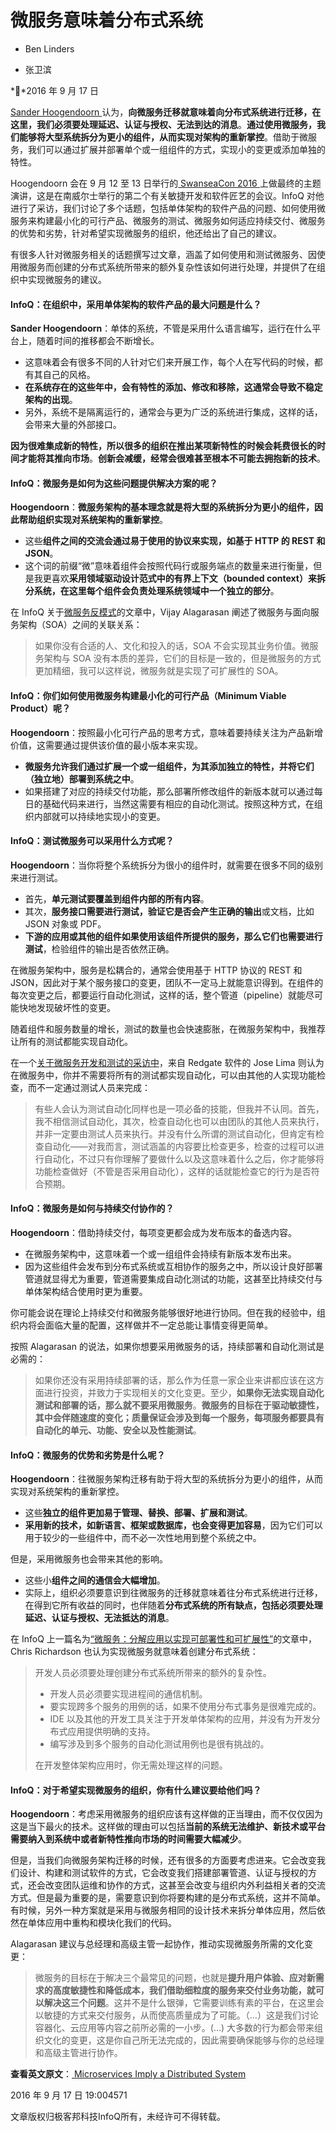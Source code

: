 # 微服务意味着分布式系统

- Ben Linders

- 张卫滨

**2016 年 9 月 17 日



[Sander Hoogendoorn ](http://sanderhoogendoorn.com/)认为，**向微服务迁移就意味着向分布式系统进行迁移，在这里，我们必须要处理延迟、认证与授权、无法到达的消息**。**通过使用微服务，我们能够将大型系统拆分为更小的组件，从而实现对架构的重新掌控**。借助于微服务，我们可以通过扩展并部署单个或一组组件的方式，实现小的变更或添加单独的特性。

Hoogendoorn 会在 9 月 12 至 13 日举行的[ SwanseaCon 2016 ](http://swanseacon.co.uk/)上做最终的主题演讲，这是在南威尔士举行的第二个有关敏捷开发和软件匠艺的会议。InfoQ 对他进行了采访，我们讨论了多个话题，包括单体架构的软件产品的问题、如何使用微服务来构建最小化的可行产品、微服务的测试、微服务如何适应持续交付、微服务的优势和劣势，针对希望实现微服务的组织，他还给出了自己的建议。

有很多人针对微服务相关的话题撰写过文章，涵盖了如何使用和测试微服务、因使用微服务而创建的分布式系统所带来的额外复杂性该如何进行处理，并提供了在组织中实现微服务的建议。



#### **InfoQ：在组织中，采用单体架构的软件产品的最大问题是什么？**

**Sander Hoogendoorn**：单体的系统，不管是采用什么语言编写，运行在什么平台上，随着时间的推移都会不断增长。

- 这意味着会有很多不同的人针对它们来开展工作，每个人在写代码的时候，都有其自己的风格。
- **在系统存在的这些年中，会有特性的添加、修改和移除，这通常会导致不稳定架构的出现**。
- 另外，系统不是隔离运行的，通常会与更为广泛的系统进行集成，这样的话，会带来大量的外部接口。

**因为很难集成新的特性，所以很多的组织在推出某项新特性的时候会耗费很长的时间才能将其推向市场**。**创新会减缓，经常会很难甚至根本不可能去拥抱新的技术**。



#### **InfoQ：微服务是如何为这些问题提供解决方案的呢？**

**Hoogendoorn**：**微服务架构的基本理念就是将大型的系统拆分为更小的组件，因此帮助组织实现对系统架构的重新掌控**。

- 这些**组件之间的交流会通过易于使用的协议来实现，如基于 HTTP 的 REST 和 JSON**。
- 这个词的前缀“微”意味着组件会按照代码行或服务端点的数量来进行衡量，但是我更喜欢**采用领域驱动设计范式中的有界上下文（bounded context）来拆分系统，在这里每个组件会负责处理系统领域中一个独立的部分**。

在 InfoQ 关于[微服务反模式](https://www.infoq.com/articles/seven-uservices-antipatterns)的文章中，Vijay Alagarasan 阐述了微服务与面向服务架构（SOA）之间的关联关系：

> 如果你没有合适的人、文化和投入的话，SOA 不会实现其业务价值。微服务架构与 SOA 没有本质的差异，它们的目标是一致的，但是微服务的方式更加精细，我可以这样说，微服务就是实现了可扩展性的 SOA。



#### InfoQ：你们如何使用微服务构建最小化的可行产品（Minimum Viable Product）呢？

**Hoogendoorn**：按照最小化可行产品的思考方式，意味着要持续关注为产品新增价值，这需要通过提供该价值的最小版本来实现。

- **微服务允许我们通过扩展一个或一组组件，为其添加独立的特性，并将它们（独立地）部署到系统之中**。
- 如果搭建了对应的持续交付功能，那么部署所修改组件的新版本就可以通过每日的基础代码来进行，当然这需要有相应的自动化测试。按照这种方式，在组织内部就可以持续地实现小的变更。



#### InfoQ：测试微服务可以采用什么方式呢？

**Hoogendoorn**：当你将整个系统拆分为很小的组件时，就需要在很多不同的级别来进行测试。

- 首先，**单元测试要覆盖到组件内部的所有内容**。
- 其次，**服务接口需要进行测试，验证它是否会产生正确的输出**或文档，比如 JSON 对象或 PDF。
- **下游的应用或其他的组件如果使用该组件所提供的服务，那么它们也需要进行测试**，检验组件的输出是否依然正确。

在微服务架构中，服务是松耦合的，通常会使用基于 HTTP 协议的 REST 和 JSON，因此对于某个服务接口的变更，团队不一定马上就能意识得到。在组件的每次变更之后，都要运行自动化测试，这样的话，整个管道（pipeline）就能尽可能快地发现破坏性的变更。

随着组件和服务数量的增长，测试的数量也会快速膨胀，在微服务架构中，我推荐让所有的测试都能实现自动化。

在一个[关于微服务开发和测试的采访中](https://www.infoq.com/news/2015/12/developing-testing-microservices)，来自 Redgate 软件的 Jose Lima 则认为在微服务中，你并不需要将所有的测试都实现自动化，可以由其他的人实现功能检查，而不一定通过测试人员来完成：

> 有些人会认为测试自动化同样也是一项必备的技能，但我并不认同。首先，我不相信测试自动化，其次，检查自动化也可以由团队的其他人员来执行，并非一定要由测试人员来执行。并没有什么所谓的测试自动化，但肯定有检查自动化——对我而言，测试涵盖的内容要比检查更多，检查的过程可以进行自动化，不过只有你理解了要做什么以及这意味着什么之后，你才能够将功能检查做好（不管是否采用自动化），这样的话就能检查它的行为是否符合预期。



#### **InfoQ：微服务是如何与持续交付协作的？**

**Hoogendoorn**：借助持续交付，每项变更都会成为发布版本的备选内容。

- 在微服务架构中，这意味着一个或一组组件会持续有新版本发布出来。
- 因为这些组件会发布到分布式系统或互相协作的服务之中，所以设计良好部署管道就显得尤为重要，管道需要集成自动化测试的功能，这甚至比持续交付与单体架构结合使用时更为重要。

你可能会说在理论上持续交付和微服务能够很好地进行协同。但在我的经验中，组织内将会面临大量的配置，这样做并不一定总能让事情变得更简单。

按照 Alagarasan 的说法，如果你想要采用微服务的话，持续部署和自动化测试是必需的：

> 如果你还没有采用持续部署的话，那么作为任意一家企业来讲都应该在这方面进行投资，并致力于实现相关的文化变更。至少，**如果你无法实现自动化测试和部署的话，那么就不要采用微服务**。**微服务的目标在于驱动敏捷性，其中会伴随速度的变化；质量保证会涉及到每一个服务，每项服务都要具有自动化的单元、功能、安全以及性能测试**。



#### **InfoQ：微服务的优势和劣势是什么呢？**

**Hoogendoorn**：往微服务架构迁移有助于将大型的系统拆分为更小的组件，从而实现对系统架构的重新掌控。

- 这些**独立的组件更加易于管理、替换、部署、扩展和测试**。
- **采用新的技术，如新语言、框架或数据库，也会变得更加容易**，因为它们可以用于较少的一些组件中，而不必一次性地用到整个系统之中。

但是，采用微服务也会带来其他的影响。

- 这些小**组件之间的通信会大幅增加**。
- 实际上，组织必须要意识到往微服务的迁移就意味着往分布式系统进行迁移，在得到它所有收益的同时，也伴随着**分布式系统的所有缺点，包括必须要处理延迟、认证与授权、无法抵达的消息**。

在 InfoQ 上一篇名为[“微服务：分解应用以实现可部署性和可扩展性”](https://www.infoq.com/articles/cn/microservices-intro)的文章中，Chris Richardson 也认为实现微服务就意味着创建分布式系统：

> 开发人员必须要处理创建分布式系统所带来的额外的复杂性。
>
> - 开发人员必须要实现进程间的通信机制。
> - 要实现跨多个服务的用例的话，如果不使用分布式事务是很难完成的。
> - IDE 以及其他的开发工具关注于开发单体架构的应用，并没有为开发分布式应用提供明确的支持。
> - 编写涉及到多个服务的自动化测试用例也是很有挑战的。
>
> 在开发整体架构应用时，你无需处理这样的问题。



#### **InfoQ：对于希望实现微服务的组织，你有什么建议要给他们吗？**

**Hoogendoorn**：考虑采用微服务的组织应该有这样做的正当理由，而不仅仅因为这是当下最火的技术。这样做的理由可以包括**当前的系统无法维护、新技术或平台需要纳入到系统中或者新特性推向市场的时间需要大幅减少**。

但是，当我们向微服务架构迁移的时候，还有很多的方面要考虑进来。它会改变我们设计、构建和测试软件的方式，它会改变我们搭建部署管道、认证与授权的方式，还会改变团队运维和协作的方式，这甚至会改变与组织内外利益相关者的交流方式。但是最为重要的是，需要意识到你将要构建的是分布式系统，这并不简单。有时候，另外一种方案就是采用与微服务相同的设计技术来拆分单体应用，然后依然在单体应用中重构和模块化我们的代码。

Alagarasan 建议与总经理和高级主管一起协作，推动实现微服务所需的文化变更：

> 微服务的目标在于解决三个最常见的问题，也就是**提升用户体验、应对新需求的高度敏捷性和降低成本，我们借助细粒度的服务来交付业务功能，就可以解决这三个问题**。这并不是什么银弹，它需要训练有素的平台，在这里会以敏捷的方式来交付服务，从而使高质量成为了可能。（…）这是我们讨论容器化、云应用等内容之前所必需的一小步。(…) 大多数的行为都会带来组织文化的变更，这是你自己所无法完成的，因此需要确保能够与你的总经理和高级主管进行协作。



**查看英文原文**：[ Microservices Imply a Distributed System](http://www.infoq.com/news/2016/09/microservices-distributed-system)

2016 年 9 月 17 日 19:004571

文章版权归极客邦科技InfoQ所有，未经许可不得转载。